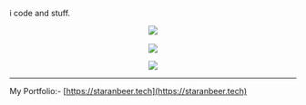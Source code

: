
i code and stuff.

<p align="center">
    <img src="https://skillicons.dev/icons?i=html,css,sass,tailwindcss,materialui,javascript,typescript,react,redux,nextjs,nodejs,express,mongodb,figma,blender&perline=5" />
</p>


<p align="center" style="margin-top:1rem;">
<img align="center" src="https://github-readme-streak-stats.herokuapp.com/?user=staranbeer" />
</p>


<p align="center"><img src="https://github-readme-stats.vercel.app/api?username=sahilshahane&show_icons=true"/></p>

___
My Portfolio:-
[https://staranbeer.tech](https://staranbeer.tech)
